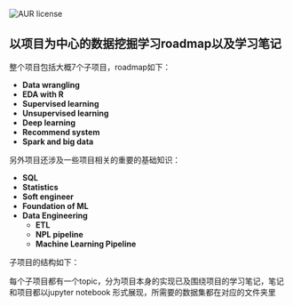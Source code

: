 ![AUR license](https://img.shields.io/aur/license/ds-nd.svg)
## 以项目为中心的数据挖掘学习roadmap以及学习笔记
整个项目包括大概7个子项目，roadmap如下：
+ **Data wrangling**
+ **EDA with R**
+ **Supervised learning**
+ **Unsupervised learning**
+ **Deep learning**
+ **Recommend system**
+ **Spark and big data**

另外项目还涉及一些项目相关的重要的基础知识：
+ **SQL**
+ **Statistics**
+ **Soft engineer**
+ **Foundation of ML**
+ **Data Engineering**
  + **ETL**
  + **NPL pipeline** 
  + **Machine Learning Pipeline**

子项目的结构如下：

每个子项目都有一个topic，分为项目本身的实现已及围绕项目的学习笔记，笔记和项目都以jupyter notebook 形式展现，所需要的数据集都在对应的文件夹里


